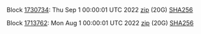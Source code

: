 Block [1730734](https://insight.dash.org/insight/block/000000000000002baca0fb2642aacf4982989ff2942577e7fd0c2cd41f77e0a7): Thu Sep  1 00:00:01 UTC 2022 [zip](https://dash-bootstrap-2.ams3.digitaloceanspaces.com/mainnet/2022-09-01/bootstrap.dat.zip) (20G) [SHA256](https://dash-bootstrap-2.ams3.digitaloceanspaces.com/mainnet/2022-09-01/sha256.txt)

Block [1713762](https://insight.dash.org/insight/block/000000000000002338cd591f4bf1dcfb8a8c6ee0ce6b87f45197c712d97d850c): Mon Aug  1 00:00:01 UTC 2022 [zip](https://dash-bootstrap-2.ams3.digitaloceanspaces.com/mainnet/2022-08-01/bootstrap.dat.zip) (20G) [SHA256](https://dash-bootstrap-2.ams3.digitaloceanspaces.com/mainnet/2022-08-01/sha256.txt)
